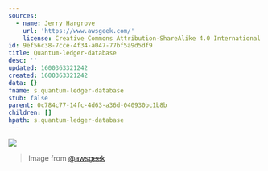 ```yaml
---
sources:
  - name: Jerry Hargrove
    url: 'https://www.awsgeek.com/'
    license: Creative Commons Attribution-ShareAlike 4.0 International License
id: 9ef56c38-7cce-4f34-a047-77bf5a9d5df9
title: Quantum-ledger-database
desc: ''
updated: 1600363321242
created: 1600363321242
data: {}
fname: s.quantum-ledger-database
stub: false
parent: 0c784c77-14fc-4d63-a36d-040930bc1b8b
children: []
hpath: s.quantum-ledger-database
---
```

![](/assets/images/Amazon-QLDB_en.jpg)

> Image from [@awsgeek](https://www.awsgeek.com/Amazon-QLDB/)
